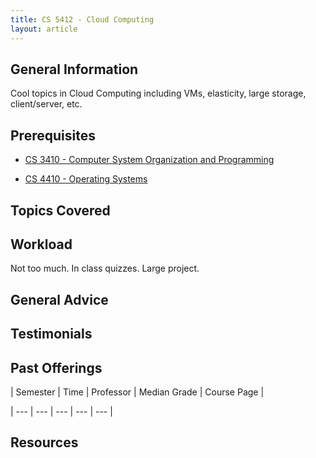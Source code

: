 ```yaml
---
title: CS 5412 - Cloud Computing
layout: article
---
```




## General Information

Cool topics in Cloud Computing including VMs, elasticity, large storage, client/server, etc.



## Prerequisites

 - [CS 3410 - Computer System Organization and Programming](https://github.com/mrkev/Official-CS-Wiki/blob/master/classes/CS3410.md)

 - [CS 4410 - Operating Systems](https://github.com/mrkev/Official-CS-Wiki/blob/master/classes/CS4410.md)



## Topics Covered



## Workload

Not too much. In class quizzes. Large project.



## General Advice



## Testimonials



## Past Offerings

| Semester | Time | Professor | Median Grade | Course Page |

| --- | --- | --- | --- | --- |



## Resources
